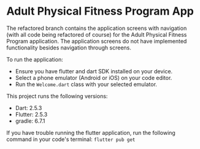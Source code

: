 # Adult Physical Fitness Program App

The refactored branch contains the application screens with navigation (with all code being refactored of course) for the Adult Physical Fitness Program application. The application screens do not have implemented functionality besides navigation through screens.

To run the application:
* Ensure you have flutter and dart SDK installed on your device.
* Select a phone emulator (Android or iOS) on your code editor.
* Run the `Welcome.dart` class with your selected emulator.

This project runs the following versions:
* Dart: 2.5.3
* Flutter: 2.5.3
* gradle: 6.7.1

If you have trouble running the flutter application, run the following command in your code's terminal:
`flutter pub get`
